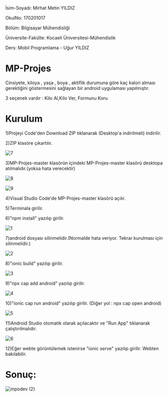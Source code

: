 İsim-Soyadı: Mirhat Metin YILDIZ

OkulNo: 170201017

Bölüm: Bilgisayar Mühendisliği

Üniversite-Fakülte: Kocaeli Üniversitesi-Mühendislik

Ders: Mobil Programlama - Uğur YILDIZ

# MP-Projes

Cinsiyete, kiloya , yaşa , boya , aktiflik durumuna göre kaç kalori alması gerektiğini göstermesini sağlayan bir android uygulaması yapılmıştır.

3 seçenek vardır : Kilo Al,Kilo Ver, Formunu Koru

# Kurulum 

1)Projeyi Code'den Download ZIP tıklanarak (Desktop'a indirilmeli) indirilir.

2)ZIP klasöre çıkartılır.

![7](https://user-images.githubusercontent.com/49499843/105209710-2ec8df80-5b5b-11eb-8eb9-8d9020ed7e94.jpg)

3)MP-Projes-master klasörün içindeki MP-Projes-master klasörü desktopa atılmalıdır.(yoksa hata verecektir)

![8](https://user-images.githubusercontent.com/49499843/105209927-718ab780-5b5b-11eb-9713-fcd67e8012d1.jpg)

![9](https://user-images.githubusercontent.com/49499843/105209976-81a29700-5b5b-11eb-8f31-80d20f79e707.jpg)

4)Visual Studio Code'de MP-Projes-master klasörü açılır.

5)Terminala girilir.

6)"npm install" yazılıp girilir.

![1](https://user-images.githubusercontent.com/49499843/104853320-149bc100-5911-11eb-818d-387052fa5749.jpg)

7)android dosyası silinmelidir.(Normalde hata veriyor. Tekrar kurulması için silinmelidir.)

![2](https://user-images.githubusercontent.com/49499843/104853345-490f7d00-5911-11eb-8da1-03cc6d5495ae.jpg)

8)"ionic build" yazılıp girilir.

![3](https://user-images.githubusercontent.com/49499843/104853388-90960900-5911-11eb-832d-36c334754c2c.jpg)

9)"npx cap add android" yazılıp girilir.

![4](https://user-images.githubusercontent.com/49499843/104853411-b58a7c00-5911-11eb-8168-2891d317d63c.jpg)

10)"ionic cap run android" yazılıp girilir. (Diğer yol : npx cap open android)

![5](https://user-images.githubusercontent.com/49499843/104853441-eec2ec00-5911-11eb-97a2-cd8d9716bdd9.jpg)

11)Android Studio otomatik olarak açılacaktır ve "Run App" tıklanarak çalıştırılmalıdır.

![6](https://user-images.githubusercontent.com/49499843/104853473-2df13d00-5912-11eb-9937-8d39849415f1.jpg)

12)Eğer webte görüntülemek istenirse "ionic serve" yazılıp girilir. Webten bakılabilir.

# Sonuç:

![mpodev (2)](https://user-images.githubusercontent.com/49499843/104854212-888c9800-5916-11eb-84d1-9d68c6c43a3a.gif)





